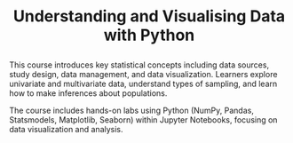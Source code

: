 <h1>
 <p align = "center">
   Understanding and Visualising Data with Python
 </p> 
</h1>



This course introduces key statistical concepts including data sources, study design, data management, and data visualization. 
Learners explore univariate and multivariate data, understand types of sampling, and learn how to make inferences about populations. 

The course includes hands-on labs using Python (NumPy, Pandas, Statsmodels, Matplotlib, Seaborn) within Jupyter Notebooks, focusing on data visualization and analysis.
